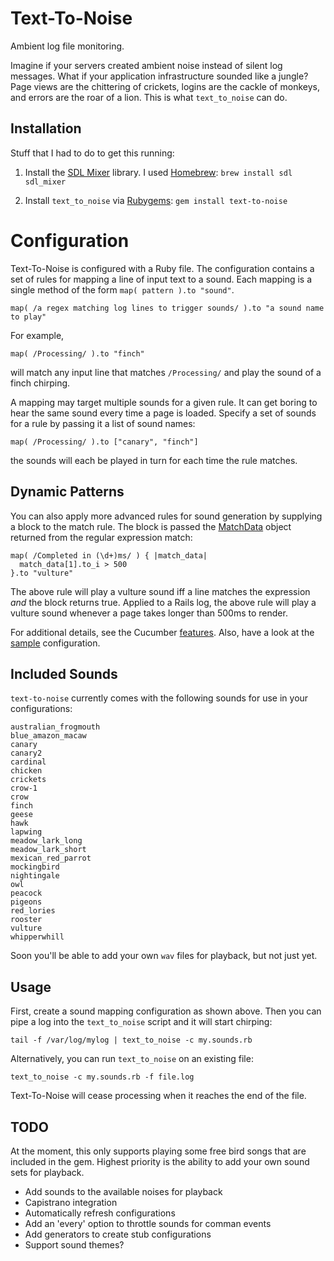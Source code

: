 Text-To-Noise
=============
Ambient log file monitoring.

Imagine if your servers created ambient noise instead of silent log messages.
What if your application infrastructure sounded like a jungle? Page views are
the chittering of crickets, logins are the cackle of monkeys, and errors are
the roar of a lion.  This is what `text_to_noise` can do.


Installation
------------

Stuff that I had to do to get this running:

1. Install the [SDL Mixer][sdlmixer] library.  I used [Homebrew][homebrew]:
    `brew install sdl sdl_mixer`

2. Install `text_to_noise` via [Rubygems][rubygems]:
    `gem install text-to-noise`


Configuration
=============

Text-To-Noise is configured with a Ruby file. The configuration contains a set
of rules for mapping a line of input text to a sound. Each mapping is a single
method of the form `map( pattern ).to "sound"`.

    map( /a regex matching log lines to trigger sounds/ ).to "a sound name to play"

For example,

    map( /Processing/ ).to "finch"

will match any input line that matches `/Processing/` and play the sound of a finch chirping.

A mapping may target multiple sounds for a given rule.  It can get boring to
hear the same sound every time a page is loaded.  Specify a set of sounds for 
a rule by passing it a list of sound names:

    map( /Processing/ ).to ["canary", "finch"]
   
the sounds will each be played in turn for each time the rule matches.


Dynamic Patterns
----------------

You can also apply more advanced rules for sound generation by supplying a
block to the match rule. The block is passed the [MatchData][MatchData:RDoc]
object returned from the regular expression match:

    map( /Completed in (\d+)ms/ ) { |match_data|
      match_data[1].to_i > 500
    }.to "vulture"

The above rule will play a vulture sound iff a line matches the expression _and_ the block
returns true.  Applied to a Rails log, the above rule will play a vulture sound whenever a 
page takes longer than 500ms to render.

For additional details, see the Cucumber [features][Features].  Also, have a 
look at the [sample][SampleConfig] configuration.

Included Sounds
---------------

`text-to-noise` currently comes with the following sounds for use in your
configurations:

    australian_frogmouth
    blue_amazon_macaw
    canary
    canary2
    cardinal
    chicken
    crickets
    crow-1
    crow
    finch
    geese
    hawk
    lapwing
    meadow_lark_long
    meadow_lark_short
    mexican_red_parrot
    mockingbird
    nightingale
    owl
    peacock
    pigeons
    red_lories
    rooster
    vulture
    whipperwhill

Soon you'll be able to add your own `wav` files for playback, but not just yet.


Usage
-----

First, create a sound mapping configuration as shown above. Then you can pipe
a log into the `text_to_noise` script and it will start chirping:

    tail -f /var/log/mylog | text_to_noise -c my.sounds.rb

Alternatively, you can run `text_to_noise` on an existing file:

    text_to_noise -c my.sounds.rb -f file.log
    
Text-To-Noise will cease processing when it reaches the end of the file.


TODO
----

At the moment, this only supports playing some free bird songs that are included in the gem.
Highest priority is the ability to add your own sound sets for playback.

  * Add sounds to the available noises for playback
  * Capistrano integration
  * Automatically refresh configurations
  * Add an 'every' option to throttle sounds for comman events
  * Add generators to create stub configurations
  * Support sound themes?


[Homebrew]:http://mxcl.github.com/homebrew
[Rubygems]:http://rubygems.org
[sdlmixer]:http://www.libsdl.org/projects/SDL_mixer/
[MatchData:RDoc]:http://ruby-doc.org/core/classes/MatchData.html
[Features]:https://github.com/tobytripp/text_to_noise/blob/master/features/configuration.feature
[SampleConfig]:https://github.com/tobytripp/text_to_noise/blob/master/sample.sounds.rb
